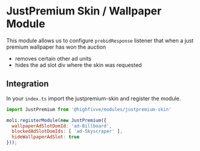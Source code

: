 # JustPremium Skin / Wallpaper Module

This module allows us to configure `prebidResponse` listener that when a just premium wallpaper has won the auction

- removes certain other ad units
- hides the ad slot div where the skin was requested

## Integration
   
In your `index.ts` import the justpremium-skin and register the module.


```javascript
import JustPremium from '@highfivve/modules/justpremium-skin'

moli.registerModule(new JustPremium({
  wallpaperAdSlotDomId: 'ad-Billboard',
  blockedAdSlotDomIds: [ 'ad-Skyscraper' ],
  hideWallpaperAdSlot: true
}));
```

